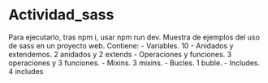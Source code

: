 # Actividad_sass
Para ejecutarlo, tras npm i, usar npm run dev.
Muestra de ejemplos del uso de sass en un proyecto web.
Contiene:
    - Variables. 10 
    - Anidados y extendemos. 2 anidados y 2 extends
    - Operaciones y funciones. 3 operaciones y 3 funciones. 
    - Mixins. 3 mixins.
    - Bucles. 1 buble.
    - Includes. 4 includes 
